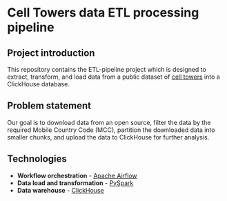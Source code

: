 # Cell Towers data ETL processing pipeline
## **Project introduction** 
This repository contains the ETL-pipeline project which is designed to extract, transform, and load data from a public dataset of [cell towers](https://datasets.clickhouse.com/cell_towers.csv.xz) into a ClickHouse database.
## **Problem statement**
Our goal is to download data from an open source, filter the data by the required Mobile Country Code (MCC), partition the downloaded data into smaller chunks, and upload the data to ClickHouse for further analysis.
## **Technologies**
- **Workflow orchestration** - [Apache Airflow](https://airflow.apache.org/)
- **Data load and transformation** - [PySpark](https://spark.apache.org/docs/latest/api/python/index.html)
- **Data warehouse** - [ClickHouse](https://clickhouse.com/)
